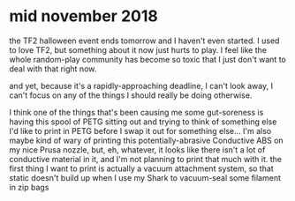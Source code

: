 # mid november 2018

the TF2 halloween event ends tomorrow and I haven't even started. I used to love TF2, but something about it now just hurts to play. I feel like the whole random-play community has become so toxic that I just don't want to deal with that right now.

and yet, because it's a rapidly-approaching deadline, I can't look away, I can't focus on any of the things I should really be doing otherwise.

I think one of the things that's been causing me some gut-soreness is having this spool of PETG sitting out and trying to think of something else I'd like to print in PETG before I swap it out for something else... I'm also maybe kind of wary of printing this potentially-abrasive Conductive ABS on my nice Prusa nozzle, but, eh, whatever, it looks like there isn't a lot of conductive material in it, and I'm not planning to print that much with it. the first thing I want to print is actually a vacuum attachment system, so that static doesn't build up when I use my Shark to vacuum-seal some filament in zip bags
